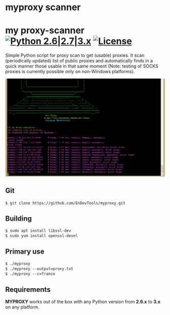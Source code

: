 # myproxy scanner


my proxy-scanner [![Python 2.6|2.7|3.x](https://img.shields.io/badge/python-2.6|2.7|3.x-yellow.svg)](https://www.python.org/) [![License](https://img.shields.io/badge/license-Public_domain-red.svg)](https://github.com/EnDevTools/myproxy)
====

Simple Python script for proxy scan to get (usable) proxies. It scan (periodically updated) list of public proxies and automatically finds in a quick manner those usable in that same moment (Note: testing of SOCKS proxies is currently possible only on non-Windows platforms).


![fetch](https://github.com/EnDevTools/myproxy/blob/master/myproxy.png)


## Git


    $ git clone https://github.com/EnDevTools/myproxy.git
   

## Building


    $ sudo apt install libssl-dev
    $ sudo yum install openssl-devel
    
   
   
## Primary use


    $ ./myproxy
    $ ./myproxy --output=proxy.txt
    $ ./myproxy --c=france
    

Requirements
----

**MYPROXY** works out of the box with any Python version from **2.6.x** to **3.x** on any platform.

